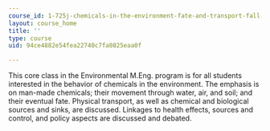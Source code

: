 ```yaml
---
course_id: 1-725j-chemicals-in-the-environment-fate-and-transport-fall-2004
layout: course_home
title: ''
type: course
uid: 94ce4882e54fea22740c7fa0825eaa0f

---
```

This core class in the Environmental M.Eng. program is for all students interested in the behavior of chemicals in the environment. The emphasis is on man-made chemicals; their movement through water, air, and soil; and their eventual fate. Physical transport, as well as chemical and biological sources and sinks, are discussed. Linkages to health effects, sources and control, and policy aspects are discussed and debated.
